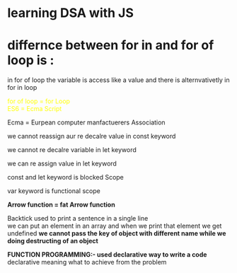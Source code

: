 # learning DSA with JS
# differnce between for in and for of loop is :
in for of loop the variable is access like a value 
and there is alternvativetly in for in loop

<p style="color: yellow;"> for of loop = for Loop <br>
  ES6 = Ecma Script </p>
  <p> Ecma = Eurpean computer manfactuerers Association</p>
  <p>we cannot reassign aur re decalre value in const keyword</p>
  <p>we cannot re decalre variable in let keyword</p>
  <p>we can re assign value in let keyword</p>
  <p>const and let keyword is blocked Scope</p>
  <p>var keyword is functional scope</p>
  <p><b>Arrow function = fat Arrow function</b></p>
  <p>Backtick used to print a sentence in a single line <br> we can put an element in an array and when we print that element we get undefined <b>we cannot pass the key of object with different name while we doing destructing of an object </b></p>
  <p><b>FUNCTION PROGRAMMING:- used declarative way to write a code</b> <br> declarative meaning what to achieve from the problem</p>
